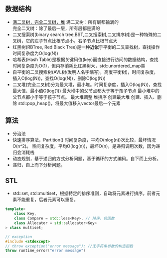 ## 数据结构
- [满二叉树，完全二叉树，堆](http://bubkoo.com/2014/01/14/sort-algorithm/heap-sort/)
    满二叉树：所有层都输满的  
    完全二叉树：除了最后一层，所有层都是满的
- 二叉搜索树(binary search tree,BST,二叉搜索树,二叉排序树)是一种特殊的二叉树，它的左子节点比根节点小，右子节点比根节点大
- 红黑树(RBTree, Red Black Tree)是一种**近似**于平衡的二叉查找树，查找操作时间复杂度为O(log(N))
- 哈希表(Hash Table)是根据关键码值(key)而直接进行访问的数据结构，查找时间复杂度为O(1)，但内存消耗比红黑树大，std::unordered_map类
- 自平衡的二叉搜索树(AVL树(发明人名字缩写)，高度平衡树)，时间复杂度，插入O(log(N))，查找O(log(N))，删除O(log(N))
- 二叉堆(完全二叉树)分为最大堆，最小堆。时间复杂度，插入O(log(N))，查找最大值、最小值O(log(1))
    最大堆中的父节点都大于等于孩子节点
    最小堆中的父节点都小于等于孩子节点。
    最大堆调整
    堆排序
    创建最大堆
    创建、插入、删除
    std::pop_heap()，将最大值移入vector最后一个元素


## 算法
- 分治法
- 快速排序算法，Partition()
    时间复杂度，平均O(nlog(n))次比较，最坏情况O(n^2)。
    空间复杂度，平均O(log(n))，最坏O(n)，是递归调用次数，因为递归会消耗栈
- 动态规划，基于递归的方式分析问题，基于循环的方式编码。自下而上分析。
- 递归，自上而下分析问题。

## STL
- std::set, std::multiset，根据特定的排序准则，自动将元素进行排序。前者元素不能重复，后者元素可以重复。
```cpp
template<
    class Key,
    class Compare = std::less<Key>, // 降序，仿函数
    class Allocator = std::allocator<Key>
> class multiset;

// exception
#include <stdexcept>
// throw exception("error message"); //无字符串参数的构造函数
throw runtime_error("error message")
```

